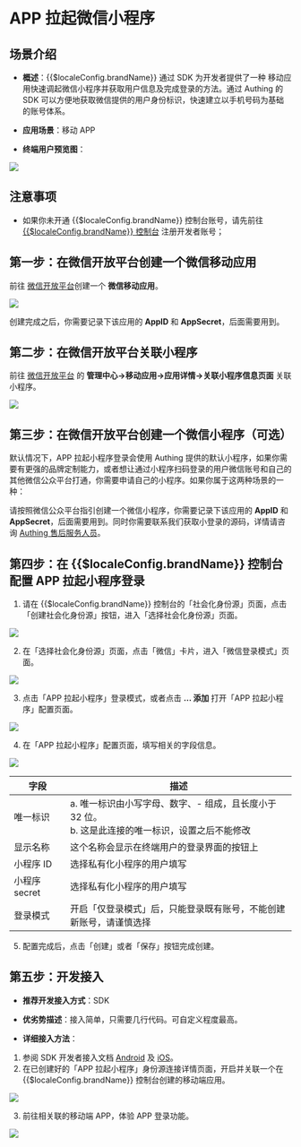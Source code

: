 # APP 拉起微信小程序

<LastUpdated />

## 场景介绍

- **概述**：{{$localeConfig.brandName}} 通过 SDK 为开发者提供了一种 移动应用快速调起微信小程序并获取用户信息及完成登录的方法。通过 Authing 的 SDK 可以方便地获取微信提供的用户身份标识，快速建立以手机号码为基础的账号体系。

- **应用场景**：移动 APP

- **终端用户预览图**：

![](./images/miniprogram0.png)


## 注意事项

- 如果你未开通 {{$localeConfig.brandName}} 控制台账号，请先前往 [{{$localeConfig.brandName}} 控制台](https://authing.cn/) 注册开发者账号；


## 第一步：在微信开放平台创建一个微信移动应用
前往 [微信开放平台](https://open.weixin.qq.com/cgi-bin/index?t=home/index&lang=zh_CN)创建一个 **微信移动应用**。

![](./images/open2.jpg)

创建完成之后，你需要记录下该应用的 **AppID** 和 **AppSecret**，后面需要用到。

## 第二步：在微信开放平台关联小程序

前往 [微信开放平台](https://open.weixin.qq.com/cgi-bin/index?t=home/index&lang=zh_CN) 的 **管理中心->移动应用->应用详情->关联小程序信息页面** 关联小程序。

![](./images/miniprogram1.png)

## 第三步：在微信开放平台创建一个微信小程序（可选）

默认情况下，APP 拉起小程序登录会使用 Authing 提供的默认小程序，如果你需要有更强的品牌定制能力，或者想让通过小程序扫码登录的用户微信账号和自己的其他微信公众平台打通，你需要申请自己的小程序。如果你属于这两种场景的一种：

请按照微信公众平台指引创建一个微信小程序，你需要记录下该应用的 **AppID** 和 **AppSecret**，后面需要用到。同时你需要联系我们获取小登录的源码，详情请咨询 <a href="mailto:csm@authing.cn">Authing 售后服务人员</a>。

## 第四步：在 {{$localeConfig.brandName}} 控制台配置 APP 拉起小程序登录

1. 请在 {{$localeConfig.brandName}} 控制台的「社会化身份源」页面，点击「创建社会化身份源」按钮，进入「选择社会化身份源」页面。

![](~@imagesZhCn/guides/connections/create-social-idp.jpg)

2. 在「选择社会化身份源」页面，点击「微信」卡片，进入「微信登录模式」页面。

![](../wechat-pc/images/add-app-1.jpg)

3. 点击「APP 拉起小程序」登录模式，或者点击 **… 添加** 打开「APP 拉起小程序」配置页面。

![](./images/miniprogram4.jpg)

4. 在「APP 拉起小程序」配置页面，填写相关的字段信息。

![](./images/miniprogram2.jpg)


| 字段         | 描述 |
| ------------ | ----- |
| 唯一标识     | a. 唯一标识由小写字母、数字、- 组成，且长度小于 32 位。<br />b. 这是此连接的唯一标识，设置之后不能修改  |
| 显示名称     | 这个名称会显示在终端用户的登录界面的按钮上    |
| 小程序 ID    | 选择私有化小程序的用户填写      |
| 小程序 secret  | 选择私有化小程序的用户填写          |
| 登录模式     | 开启「仅登录模式」后，只能登录既有账号，不能创建新账号，请谨慎选择  |

5. 配置完成后，点击「创建」或者「保存」按钮完成创建。

## 第五步：开发接入

- **推荐开发接入方式**：SDK 

- **优劣势描述**：接入简单，只需要几行代码。可自定义程度最高。

- **详细接入方法**：
 
1. 参阅 SDK 开发者接入文档 [Android](./../../../../reference/sdk-for-android/social/miniprogram.md) 及 [iOS](./../../../../reference/sdk-for-ios/social/miniprogram.md)。
2. 在已创建好的「APP 拉起小程序」身份源连接详情页面，开启并关联一个在 {{$localeConfig.brandName}} 控制台创建的移动端应用。
 
![](./images/miniprogram3.jpg)

3. 前往相关联的移动端 APP，体验 APP 登录功能。

![](./images/miniprogram0.png)
  

